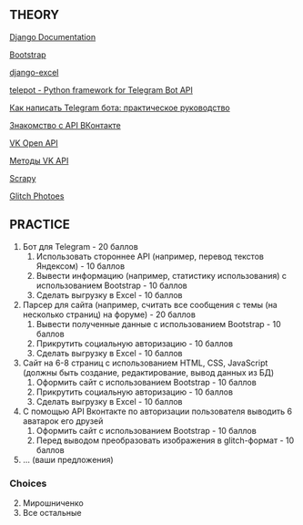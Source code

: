 ## THEORY


[Django Documentation](https://docs.djangoproject.com/en/1.11/)

[Bootstrap](https://v4-alpha.getbootstrap.com/)

[django-excel](https://github.com/pyexcel/django-excel)

[telepot - Python framework for Telegram Bot API](https://github.com/nickoala/telepot)

[Как написать Telegram бота: практическое руководство](https://khashtamov.com/ru/create-telegram-bot-in-python/)

[Знакомство с API ВКонтакте](https://vk.com/dev/first_guide?f=2.%20%D0%A0%D0%B5%D0%B3%D0%B8%D1%81%D1%82%D1%80%D0%B0%D1%86%D0%B8%D1%8F%20%D0%BF%D1%80%D0%B8%D0%BB%D0%BE%D0%B6%D0%B5%D0%BD%D0%B8%D1%8F)

[VK Open API](https://vk.com/dev.php?method=openapi)

[Методы VK API](https://vk.com/dev/methods)

[Scrapy](https://doc.scrapy.org/en/latest/)

[Glitch Photoes](https://github.com/trsqxyz/glitch)


## PRACTICE

1. Бот для Telegram - 20 баллов
    1. Использовать стороннее API (например, перевод текстов Яндексом) - 10 баллов
    2. Вывести информацию (например, статистику использования) с использованием Bootstrap - 10 баллов 
    3. Сделать выгрузку в Excel - 10 баллов
2. Парсер для сайта (например, считать все сообщения с темы (на несколько страниц)  на форуме) - 20 баллов
    1. Вывести полученные данные с использованием Bootstrap - 10 баллов
    2. Прикрутить социальную авторизацию - 10 баллов
    3. Сделать выгрузку в Excel - 10 баллов
3. Cайт на 6-8 страниц с использованием HTML, CSS, JavaScript (должны быть создание, редактирование, вывод данных из БД)
    1. Оформить сайт с использованием Bootstrap - 10 баллов
    2. Прикрутить социальную авторизацию - 10 баллов
    3. Сделать выгрузку в Excel - 10 баллов
4. С помощью API Вконтакте по авторизации пользователя выводить 6 аватарок его друзей
    1. Оформить сайт с использованием Bootstrap - 10 баллов
    2. Перед выводом преобразовать изображения в glitch-формат - 10 баллов
5. ... (ваши предложения)


### Choices

2. Мирошниченко
1. Все остальные
